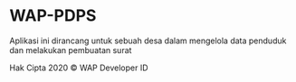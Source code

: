 # WAP-PDPS

Aplikasi ini dirancang untuk sebuah desa dalam mengelola data penduduk dan melakukan pembuatan surat

Hak Cipta 2020 © WAP Developer ID
